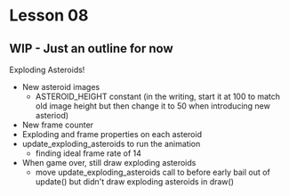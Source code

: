 # Lesson 08

## WIP - Just an outline for now

Exploding Asteroids!
  * New asteroid images
    * ASTEROID_HEIGHT constant (in the writing, start it at 100 to match old image height but then change it to 50 when introducing new asteriod)
  * New frame counter
  * Exploding and frame properties on each asteroid
  * update_exploding_asteroids to run the animation
    * finding ideal frame rate of 14
  * When game over, still draw exploding asteroids
    * move update_exploding_asteroids call to before early bail out of update()
      but didn't draw exploding asteroids in draw()
